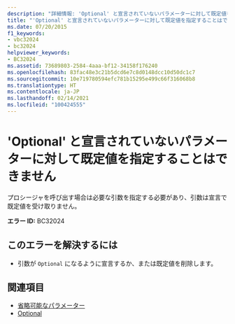 ```yaml
---
description: "詳細情報: 'Optional' と宣言されていないパラメーターに対して既定値を指定することはできません"
title: "'Optional' と宣言されていないパラメーターに対して既定値を指定することはできません"
ms.date: 07/20/2015
f1_keywords:
- vbc32024
- bc32024
helpviewer_keywords:
- BC32024
ms.assetid: 73689803-2584-4aaa-bf12-34158f176240
ms.openlocfilehash: 83fac48e3c21b5dcd6e7c8d0148dcc10d50dc1c7
ms.sourcegitcommit: 10e719780594efc781b15295e499c66f316068b8
ms.translationtype: HT
ms.contentlocale: ja-JP
ms.lasthandoff: 02/14/2021
ms.locfileid: "100424555"
---
```

# <a name="default-values-cannot-be-supplied-for-parameters-that-are-not-declared-optional"></a>'Optional' と宣言されていないパラメーターに対して既定値を指定することはできません

プロシージャを呼び出す場合は必要な引数を指定する必要があり、引数は宣言で既定値を受け取りません。  
  
 **エラー ID:** BC32024  
  
## <a name="to-correct-this-error"></a>このエラーを解決するには  
  
- 引数が `Optional` になるように宣言するか、または既定値を削除します。  
  
## <a name="see-also"></a>関連項目

- [省略可能なパラメーター](../programming-guide/language-features/procedures/optional-parameters.md)
- [Optional](../language-reference/modifiers/optional.md)
